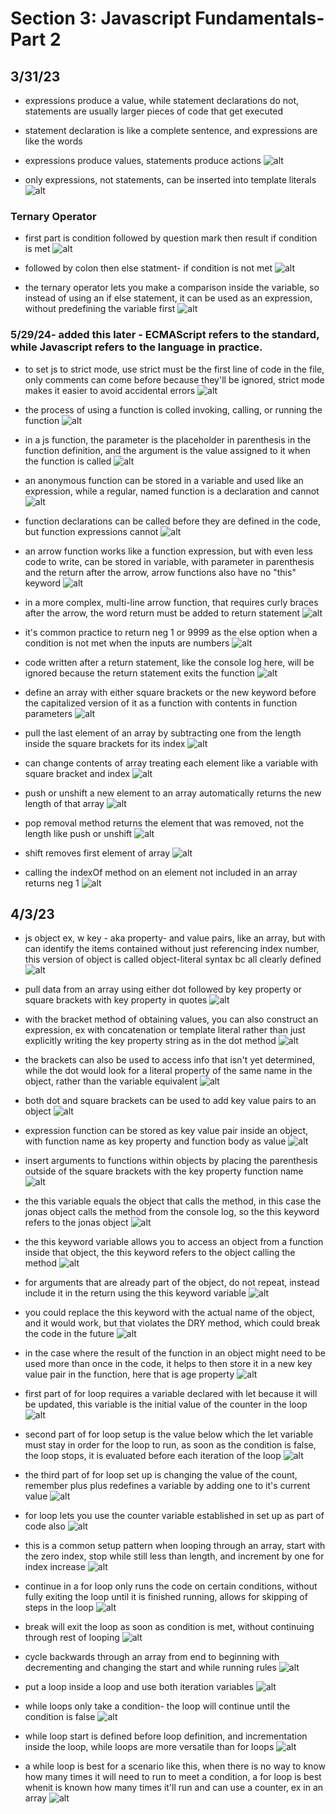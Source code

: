 # Section 3: Javascript Fundamentals- Part 2

## 3/31/23

- expressions produce a value, while statement declarations do not, statements are usually larger pieces of code that get executed
- statement declaration is like a complete sentence, and expressions are like the words
- expressions produce values, statements produce actions
![alt](images/03-js-fundamentals2/2023-03-31-1.png)

- only expressions, not statements, can be inserted into template literals
![alt](images/03-js-fundamentals2/2023-03-31-3.png)

### Ternary Operator

- first part is condition followed by question mark then result if condition is met
![alt](images/03-js-fundamentals2/2023-03-31-4a.png)

- followed by colon then else statment- if condition is not met
![alt](images/03-js-fundamentals2/2023-03-31-4b.png)

-  the ternary operator lets you make a comparison inside the variable, so instead of using an if else statement, it can be used as an expression, without predefining the variable first
![alt](images/03-js-fundamentals2/2023-03-31-5.png)

### 5/29/24- added this later - ECMAScript refers to the standard, while Javascript refers to the language in practice.

- to set js to strict mode, use strict must be the first line of code in the file, only comments can come before because they'll be ignored, strict mode makes it easier to avoid accidental errors
![alt](images/03-js-fundamentals2/2023-03-31-6.png)

- the process of using a function is colled invoking, calling, or running the function
![alt](images/03-js-fundamentals2/2023-03-31-8.png)

- in a js function, the parameter is the placeholder in parenthesis in the function definition, and the argument is the value assigned to it when the function is called
![alt](images/03-js-fundamentals2/2023-03-31-9.png)

- an anonymous function can be stored in a variable and used like an expression, while a regular, named function is a declaration and cannot
![alt](images/03-js-fundamentals2/2023-03-31-10.png)

- function declarations can be called before they are defined in the code, but function expressions cannot
![alt](images/03-js-fundamentals2/2023-03-31-11.png)

- an arrow function works like a function expression, but with even less code to write, can be stored in variable, with parameter in parenthesis and the return after the arrow, arrow functions also have no "this" keyword
![alt](images/03-js-fundamentals2/2023-03-31-12.png)

- in a more complex, multi-line arrow function, that requires curly braces after the arrow, the word return must be added to return statement
![alt](images/03-js-fundamentals2/2023-03-31-13.png)

- it's common practice to return neg 1 or 9999 as the else option when a condition is not met when the inputs are numbers
![alt](images/03-js-fundamentals2/2023-03-31-14.png)

- code written after a return statement, like the console log here, will be ignored because the return statement exits the function
![alt](images/03-js-fundamentals2/2023-03-31-15.png)

- define an array with either square brackets or the new keyword before the capitalized version of it as a function with contents in function parameters
![alt](images/03-js-fundamentals2/2023-03-31-16.png)

- pull the last element of an array by subtracting one from the length inside the square brackets for its index
![alt](images/03-js-fundamentals2/2023-03-31-17.png)

- can change contents of array treating each element like a variable with square bracket and index
![alt](images/03-js-fundamentals2/2023-03-31-18.png)

- push or unshift a new element to an array automatically returns the new length of that array
![alt](images/03-js-fundamentals2/2023-03-31-20.png)

- pop removal method returns the element that was removed, not the length like push or unshift 
![alt](images/03-js-fundamentals2/2023-03-31-21.png)

- shift removes first element of array
![alt](images/03-js-fundamentals2/2023-03-31-22.png)

- calling the indexOf method on an element not included in an array returns neg 1
![alt](images/03-js-fundamentals2/2023-03-31-23.png)

## 4/3/23

- js object ex, w key - aka property- and value pairs, like an array, but with can identify the items contained without just referencing index number, this version of object is called object-literal syntax bc all clearly defined
![alt](images/03-js-fundamentals2/2023-04-03-1.png)

- pull data from an array using either dot followed by key property or square brackets with key property in quotes
![alt](images/03-js-fundamentals2/2023-04-03-2.png)

- with the bracket method of obtaining values, you can also construct an expression, ex with concatenation or template literal rather than just explicitly writing the key property string as in the dot method
![alt](images/03-js-fundamentals2/2023-04-03-3.png)

- the brackets can also be used to access info that isn't yet determined, while the dot would look for a literal property of the same name in the object, rather than the variable equivalent
![alt](images/03-js-fundamentals2/2023-04-03-4.png)

- both dot and square brackets can be used to add key value pairs to an object
![alt](images/03-js-fundamentals2/2023-04-03-5.png)

- expression function can be stored as key value pair inside an object, with function name as key property and function body as value
![alt](images/03-js-fundamentals2/2023-04-03-6.png)

- insert arguments to functions within objects by placing the parenthesis outside of the square brackets with the key property function name
![alt](images/03-js-fundamentals2/2023-04-03-7.png)

- the this variable equals the object that calls the method, in this case the jonas object calls the method from the console log, so the this keyword refers to the jonas object
![alt](images/03-js-fundamentals2/2023-04-03-8a.png)

- the this keyword variable allows you to access an object from a function inside that object, the this keyword refers to the object calling the method
![alt](images/03-js-fundamentals2/2023-04-03-8b.png)

- for arguments that are already part of the object, do not repeat, instead include it in the return using the this keyword variable
![alt](images/03-js-fundamentals2/2023-04-03-8c.png)

- you could replace the this keyword with the actual name of the object, and it would work, but that violates the DRY method, which could break the code in the future
![alt](images/03-js-fundamentals2/2023-04-03-8d.png)

- in the case where the result of the function in an object might need to be used more than once in the code, it helps to then store it in a new key value pair in the function, here that is age property
![alt](images/03-js-fundamentals2/2023-04-03-9.png)

- first part of for loop requires a variable declared with let because it will be updated, this variable is the initial value of the counter in the loop
![alt](images/03-js-fundamentals2/2023-04-03-10a.png)

- second part of for loop setup is the value below which the let variable must stay in order for the loop to run, as soon as the condition is false, the loop stops, it is evaluated before each iteration of the loop
![alt](images/03-js-fundamentals2/2023-04-03-10b.png)

- the third part of for loop set up is changing the value of the count, remember plus plus redefines a variable by adding one to it's current value
![alt](images/03-js-fundamentals2/2023-04-03-10c.png)

- for loop lets you use the counter variable established in set up as part of code also
![alt](images/03-js-fundamentals2/2023-04-03-10d.png)

- this is a common setup pattern when looping through an array, start with the zero index, stop while still less than length, and increment by one for index increase
![alt](images/03-js-fundamentals2/2023-04-03-11.png)

- continue in a for loop only runs the code on certain conditions, without fully exiting the loop until it is finished running, allows for skipping of steps in the loop
![alt](images/03-js-fundamentals2/2023-04-03-12.png)

- break will exit the loop as soon as condition is met, without continuing through rest of looping
![alt](images/03-js-fundamentals2/2023-04-03-13.png)

- cycle backwards through an array from end to beginning with decrementing and changing the start and while running rules
![alt](images/03-js-fundamentals2/2023-04-03-14.png)

- put a loop inside a loop and use both iteration  variables
![alt](images/03-js-fundamentals2/2023-04-03-15.png)

- while loops only take a condition- the loop will continue until the condition is false
![alt](images/03-js-fundamentals2/2023-04-03-16a.png)

- while loop start is defined before loop definition, and incrementation inside the loop, while loops are more versatile than for loops
![alt](images/03-js-fundamentals2/2023-04-03-16b.png)

- a while loop is best for a scenario like this, when there is no way to know how many times it will need to run to meet a condition, a for loop is best whenit is known how many times it'll run and can use a counter, ex in an array
![alt](images/03-js-fundamentals2/2023-04-03-17.png)

